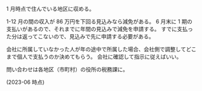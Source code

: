 1 月時点で住んでいる地区に収める。

1-12 月の間の収入が 86 万円を下回る見込みなら減免がある。
6 月末に 1 期の支払いがあるので、それまでに年間の見込みで減免を申請する。
すでに支払った分は返ってこないので、見込みで先に申請する必要がある。

会社に所属していなかった人が年の途中で所属した場合、会社側で調整してどこまで個人で支払うのか決めてもらう。
会社に確認して指示に従えばいい。

問い合わせは各地区（市町村）の役所の税務課に。

(2023-06 時点)
